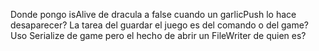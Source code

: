 Donde pongo isAlive de dracula a false cuando un garlicPush lo hace desaparecer?
La tarea del guardar el juego es del comando o del game? Uso Serialize de game pero el hecho de abrir un FileWriter de quien es?
